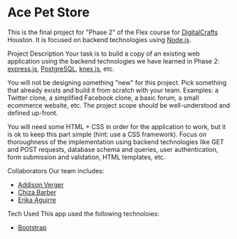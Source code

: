 # Ace Pet Store
This is the final project for "Phase 2" of the Flex course for [DigitalCrafts](https://www.digitalcrafts.com/) Houston. It is focused on backend technologies using [Node.js](https://nodejs.org/).

Project Description
Your task is to build a copy of an existing web application using the backend technologies we have learned in Phase 2: [express.js](https://expressjs.com/), [PostgreSQL](https://www.postgresql.org/), [knex.js](https://knexjs.org/), etc.

You will not be designing something "new" for this project. Pick something that already exists and build it from scratch with your team. Examples: a Twitter clone, a simplified Facebook clone, a basic forum, a small ecommerce website, etc. The project scope should be well-understood and defined up-front. 

You will need some HTML + CSS in order for the application to work, but it is ok to keep this part simple (hint: use a CSS framework). Focus on thoroughness of the implementation using backend technologies like GET and POST requests, database schema and queries, user authentication, form submission and validation, HTML templates, etc.


Collaborators
Our team includes:
* [Addison Verger](https://github.com/addisonverger)
* [Chiza Barber](https://github.com/schizaetrix)
* [Erika Aguirre](https://github.com/zenerika)

Tech Used
This app used the following technoloies:
* [Bootstrap](https://getbootstrap.com/)

